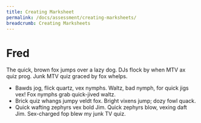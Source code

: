 ```yaml
---
title: Creating Marksheet
permalink: /docs/assessment/creating-marksheets/
breadcrumb: Creating Marksheets
---
```

# Fred

The quick, brown fox jumps over a lazy dog. DJs flock by when MTV ax quiz prog. Junk MTV quiz graced by fox whelps.

- Bawds jog, flick quartz, vex nymphs. Waltz, bad nymph, for quick jigs vex! Fox nymphs grab quick-jived waltz.
- Brick quiz whangs jumpy veldt fox. Bright vixens jump; dozy fowl quack.
- Quick wafting zephyrs vex bold Jim.
 Quick zephyrs blow, vexing daft Jim. Sex-charged fop blew my junk TV quiz.
